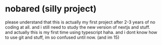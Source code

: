 # nobared (silly project)

please understand that this is actually my first project after 2-3 years of no coding at all. and i still need to study the new version of nextjs and stuff. and actually this is my first time using typescript haha. and i dont know how to use git and stuff, im so confused until now. (and im 15)
